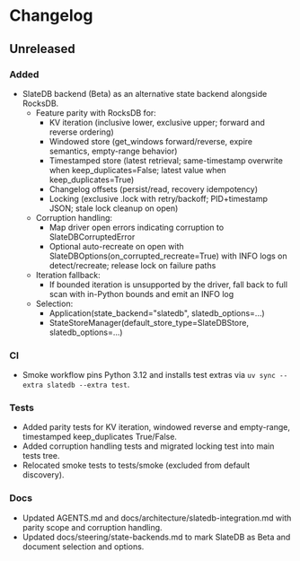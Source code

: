 # Changelog

## Unreleased

### Added
- SlateDB backend (Beta) as an alternative state backend alongside RocksDB.
  - Feature parity with RocksDB for:
    - KV iteration (inclusive lower, exclusive upper; forward and reverse ordering)
    - Windowed store (get_windows forward/reverse, expire semantics, empty-range behavior)
    - Timestamped store (latest retrieval; same-timestamp overwrite when keep_duplicates=False; latest value when keep_duplicates=True)
    - Changelog offsets (persist/read, recovery idempotency)
    - Locking (exclusive .lock with retry/backoff; PID+timestamp JSON; stale lock cleanup on open)
  - Corruption handling:
    - Map driver open errors indicating corruption to SlateDBCorruptedError
    - Optional auto-recreate on open with SlateDBOptions(on_corrupted_recreate=True) with INFO logs on detect/recreate; release lock on failure paths
  - Iteration fallback:
    - If bounded iteration is unsupported by the driver, fall back to full scan with in-Python bounds and emit an INFO log
  - Selection:
    - Application(state_backend="slatedb", slatedb_options=...)
    - StateStoreManager(default_store_type=SlateDBStore, slatedb_options=...)

### CI
- Smoke workflow pins Python 3.12 and installs test extras via `uv sync --extra slatedb --extra test`.

### Tests
- Added parity tests for KV iteration, windowed reverse and empty-range, timestamped keep_duplicates True/False.
- Added corruption handling tests and migrated locking test into main tests tree.
- Relocated smoke tests to tests/smoke (excluded from default discovery).

### Docs
- Updated AGENTS.md and docs/architecture/slatedb-integration.md with parity scope and corruption handling.
- Updated docs/steering/state-backends.md to mark SlateDB as Beta and document selection and options.
